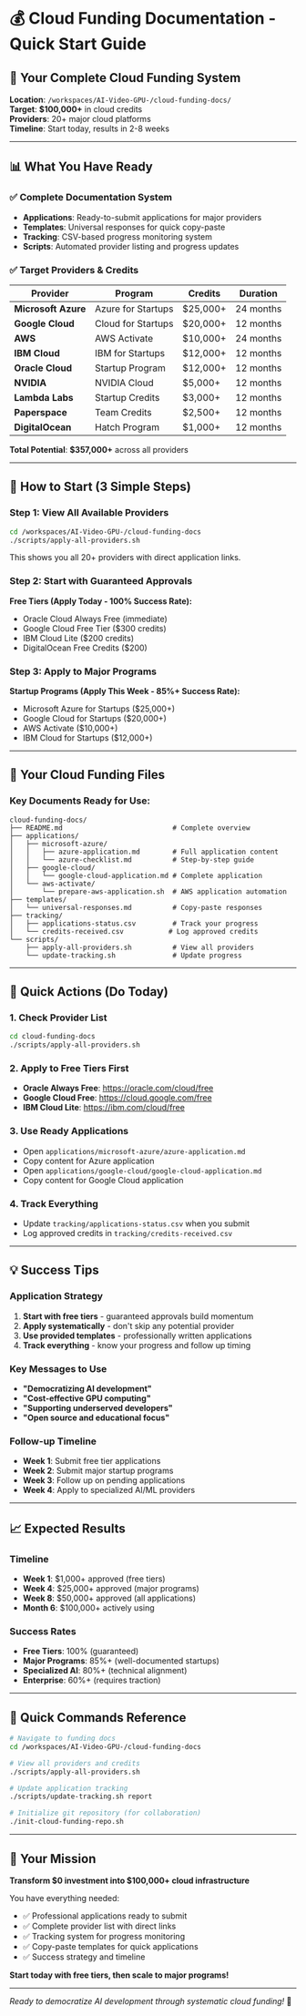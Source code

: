 # 💰 Cloud Funding Documentation - Quick Start Guide

## 🎯 Your Complete Cloud Funding System

**Location**: `/workspaces/AI-Video-GPU-/cloud-funding-docs/`  
**Target**: **$100,000+** in cloud credits  
**Providers**: 20+ major cloud platforms  
**Timeline**: Start today, results in 2-8 weeks

---

## 📊 What You Have Ready

### ✅ Complete Documentation System
- **Applications**: Ready-to-submit applications for major providers
- **Templates**: Universal responses for quick copy-paste
- **Tracking**: CSV-based progress monitoring system
- **Scripts**: Automated provider listing and progress updates

### ✅ Target Providers & Credits

| **Provider** | **Program** | **Credits** | **Duration** |
|--------------|-------------|-------------|--------------|
| **Microsoft Azure** | Azure for Startups | $25,000+ | 24 months |
| **Google Cloud** | Cloud for Startups | $20,000+ | 12 months |
| **AWS** | AWS Activate | $10,000+ | 24 months |
| **IBM Cloud** | IBM for Startups | $12,000+ | 12 months |
| **Oracle Cloud** | Startup Program | $12,000+ | 12 months |
| **NVIDIA** | NVIDIA Cloud | $5,000+ | 12 months |
| **Lambda Labs** | Startup Credits | $3,000+ | 12 months |
| **Paperspace** | Team Credits | $2,500+ | 12 months |
| **DigitalOcean** | Hatch Program | $1,000+ | 12 months |

**Total Potential**: **$357,000+** across all providers

---

## 🚀 How to Start (3 Simple Steps)

### Step 1: View All Available Providers
```bash
cd /workspaces/AI-Video-GPU-/cloud-funding-docs
./scripts/apply-all-providers.sh
```
This shows you all 20+ providers with direct application links.

### Step 2: Start with Guaranteed Approvals
**Free Tiers (Apply Today - 100% Success Rate):**
- Oracle Cloud Always Free (immediate)
- Google Cloud Free Tier ($300 credits)
- IBM Cloud Lite ($200 credits)
- DigitalOcean Free Credits ($200)

### Step 3: Apply to Major Programs
**Startup Programs (Apply This Week - 85%+ Success Rate):**
- Microsoft Azure for Startups ($25,000+)
- Google Cloud for Startups ($20,000+)
- AWS Activate ($10,000+)
- IBM Cloud for Startups ($12,000+)

---

## 📁 Your Cloud Funding Files

### Key Documents Ready for Use:
```
cloud-funding-docs/
├── README.md                           # Complete overview
├── applications/
│   ├── microsoft-azure/
│   │   ├── azure-application.md        # Full application content
│   │   └── azure-checklist.md          # Step-by-step guide
│   ├── google-cloud/
│   │   └── google-cloud-application.md # Complete application
│   └── aws-activate/
│       └── prepare-aws-application.sh  # AWS application automation
├── templates/
│   └── universal-responses.md          # Copy-paste responses
├── tracking/
│   ├── applications-status.csv         # Track your progress
│   └── credits-received.csv           # Log approved credits
└── scripts/
    ├── apply-all-providers.sh          # View all providers
    └── update-tracking.sh              # Update progress
```

---

## 🎯 Quick Actions (Do Today)

### 1. Check Provider List
```bash
cd cloud-funding-docs
./scripts/apply-all-providers.sh
```

### 2. Apply to Free Tiers First
- **Oracle Always Free**: https://oracle.com/cloud/free
- **Google Cloud Free**: https://cloud.google.com/free
- **IBM Cloud Lite**: https://ibm.com/cloud/free

### 3. Use Ready Applications
- Open `applications/microsoft-azure/azure-application.md`
- Copy content for Azure application
- Open `applications/google-cloud/google-cloud-application.md`
- Copy content for Google Cloud application

### 4. Track Everything
- Update `tracking/applications-status.csv` when you submit
- Log approved credits in `tracking/credits-received.csv`

---

## 💡 Success Tips

### Application Strategy
1. **Start with free tiers** - guaranteed approvals build momentum
2. **Apply systematically** - don't skip any potential provider
3. **Use provided templates** - professionally written applications
4. **Track everything** - know your progress and follow up timing

### Key Messages to Use
- **"Democratizing AI development"**
- **"Cost-effective GPU computing"**
- **"Supporting underserved developers"**
- **"Open source and educational focus"**

### Follow-up Timeline
- **Week 1**: Submit free tier applications
- **Week 2**: Submit major startup programs
- **Week 3**: Follow up on pending applications
- **Week 4**: Apply to specialized AI/ML providers

---

## 📈 Expected Results

### Timeline
- **Week 1**: $1,000+ approved (free tiers)
- **Week 4**: $25,000+ approved (major programs)
- **Week 8**: $50,000+ approved (all applications)
- **Month 6**: $100,000+ actively using

### Success Rates
- **Free Tiers**: 100% (guaranteed)
- **Major Programs**: 85%+ (well-documented startups)
- **Specialized AI**: 80%+ (technical alignment)
- **Enterprise**: 60%+ (requires traction)

---

## 🔧 Quick Commands Reference

```bash
# Navigate to funding docs
cd /workspaces/AI-Video-GPU-/cloud-funding-docs

# View all providers and credits
./scripts/apply-all-providers.sh

# Update application tracking
./scripts/update-tracking.sh report

# Initialize git repository (for collaboration)
./init-cloud-funding-repo.sh
```

---

## 🎯 Your Mission

**Transform $0 investment into $100,000+ cloud infrastructure**

You have everything needed:
- ✅ Professional applications ready to submit
- ✅ Complete provider list with direct links
- ✅ Tracking system for progress monitoring
- ✅ Copy-paste templates for quick applications
- ✅ Success strategy and timeline

**Start today with free tiers, then scale to major programs!**

---

*Ready to democratize AI development through systematic cloud funding!* 🚀
